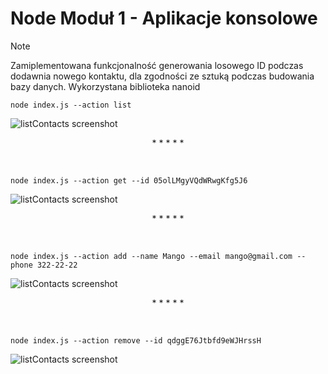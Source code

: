 # Node Moduł 1 - Aplikacje konsolowe

> [!NOTE]
> Zamiplementowana funkcjonalność generowania losowego ID podczas dodawnia nowego kontaktu, dla zgodności ze sztuką podczas budowania bazy danych. Wykorzystana biblioteka nanoid

```
node index.js --action list
```
<img align="left" alt="listContacts screenshot" src="https://raw.githubusercontent.com/brzozanet/goit-node-hw-01/main/img/goit-node-hw-01-1-list.png" />

&nbsp;
<p align="center">* * * * *</p>
&nbsp;

```
node index.js --action get --id 05olLMgyVQdWRwgKfg5J6
```
<img align="left" alt="listContacts screenshot" src="https://raw.githubusercontent.com/brzozanet/goit-node-hw-01/main/img/goit-node-hw-01-2-get.png" />

&nbsp;
<p align="center">* * * * *</p>
&nbsp;

```
node index.js --action add --name Mango --email mango@gmail.com --phone 322-22-22
```
<img align="left" alt="listContacts screenshot" src="https://raw.githubusercontent.com/brzozanet/goit-node-hw-01/main/img/goit-node-hw-01-3-add.png" />

&nbsp;
<p align="center">* * * * *</p>
&nbsp;

```
node index.js --action remove --id qdggE76Jtbfd9eWJHrssH
```
<img align="left" alt="listContacts screenshot" src="https://raw.githubusercontent.com/brzozanet/goit-node-hw-01/main/img/goit-node-hw-01-4-remove.png" />
